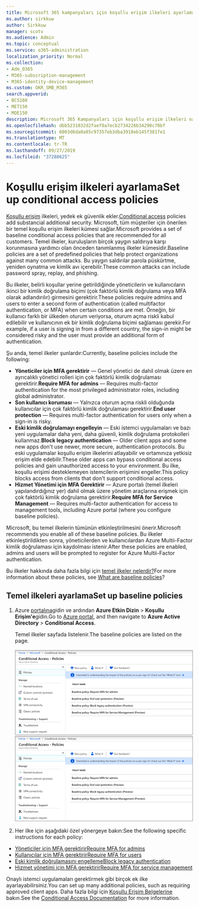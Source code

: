 ```yaml
---
title: Microsoft 365 kampanyaları için koşullu erişim ilkeleri ayarlama
ms.author: sirkkuw
author: Sirkkuw
manager: scotv
ms.audience: Admin
ms.topic: conceptual
ms.service: o365-administration
localization_priority: Normal
ms.collection:
- Adm_O365
- M365-subscription-management
- M365-identity-device-management
ms.custom: OKR_SMB_M365
search.appverid:
- BCS160
- MET150
- MOE150
description: Microsoft 365 Kampanyaları için koşullu erişim ilkeleri nasıl ayarlayabilirsiniz öğrenin.
ms.openlocfilehash: dbb5231032d2faef0a7ecb2734226b34290c70bf
ms.sourcegitcommit: 6003d6da0a85c97357eb3dba3918eb145f381fe1
ms.translationtype: MT
ms.contentlocale: tr-TR
ms.lasthandoff: 09/27/2019
ms.locfileid: "37288625"
---
```

# <a name="set-up-conditional-access-policies"></a><span data-ttu-id="647fb-103">Koşullu erişim ilkeleri ayarlama</span><span class="sxs-lookup"><span data-stu-id="647fb-103">Set up conditional access policies</span></span>

<span data-ttu-id="647fb-104">[Koşullu erişim](https://docs.microsoft.com/azure/active-directory/conditional-access/overview) ilkeleri, yedek ek güvenlik ekler.</span><span class="sxs-lookup"><span data-stu-id="647fb-104">[Conditional access](https://docs.microsoft.com/azure/active-directory/conditional-access/overview) policies add substancial additional security.</span></span> <span data-ttu-id="647fb-105">Microsoft, tüm müşteriler için önerilen bir temel koşullu erişim ilkeleri kümesi sağlar.</span><span class="sxs-lookup"><span data-stu-id="647fb-105">Microsoft provides a set of baseline conditional access policies that are recommended for all customers.</span></span> <span data-ttu-id="647fb-106">Temel ilkeler, kuruluşların birçok yaygın saldırıya karşı korunmasına yardımcı olan önceden tanımlanmış ilkeler kümesidir.</span><span class="sxs-lookup"><span data-stu-id="647fb-106">Baseline policies are a set of predefined policies that help protect organizations against many common attacks.</span></span> <span data-ttu-id="647fb-107">Bu yaygın saldırılar parola püskürtme, yeniden oynatma ve kimlik avı içerebilir.</span><span class="sxs-lookup"><span data-stu-id="647fb-107">These common attacks can include password spray, replay, and phishing.</span></span>

<span data-ttu-id="647fb-108">Bu ilkeler, belirli koşullar yerine getirildiğinde yöneticilerin ve kullanıcıların ikinci bir kimlik doğrulama biçimi (çok faktörlü kimlik doğrulama veya MFA olarak adlandırılır) girmesini gerektirir.</span><span class="sxs-lookup"><span data-stu-id="647fb-108">These policies require admins and users to enter a second form of authentication (called multifactor authentication, or MFA) when certain conditions are met.</span></span> <span data-ttu-id="647fb-109">Örneğin, bir kullanıcı farklı bir ülkeden oturum veriyorsa, oturum açma riskli kabul edilebilir ve kullanıcının ek bir kimlik doğrulama biçimi sağlaması gerekir.</span><span class="sxs-lookup"><span data-stu-id="647fb-109">For example, if a user is signing in from a different country, the sign-in might be considered risky and the user must provide an additional form of authentication.</span></span> 

<span data-ttu-id="647fb-110">Şu anda, temel ilkeler şunlardır:</span><span class="sxs-lookup"><span data-stu-id="647fb-110">Currently, baseline policies include the following:</span></span>
- <span data-ttu-id="647fb-111">**Yöneticiler için MFA gerektirir** — Genel yönetici de dahil olmak üzere en ayrıcalıklı yönetici rolleri için çok faktörlü kimlik doğrulaması gerektirir.</span><span class="sxs-lookup"><span data-stu-id="647fb-111">**Require MFA for admins** — Requires multi-factor authentication for the most privileged administrator roles, including global administrator.</span></span>
- <span data-ttu-id="647fb-112">**Son kullanıcı koruması** — Yalnızca oturum açma riskli olduğunda kullanıcılar için çok faktörlü kimlik doğrulaması gerektirir.</span><span class="sxs-lookup"><span data-stu-id="647fb-112">**End user protection** — Requires multi-factor authentication for users only when a sign-in is risky.</span></span> 
- <span data-ttu-id="647fb-113">**Eski kimlik doğrulamayı engelleyin** — Eski istemci uygulamaları ve bazı yeni uygulamalar daha yeni, daha güvenli, kimlik doğrulama protokolleri kullanmaz.</span><span class="sxs-lookup"><span data-stu-id="647fb-113">**Block legacy authentication** — Older client apps and some new apps don't use newer, more secure, authentication protocols.</span></span> <span data-ttu-id="647fb-114">Bu eski uygulamalar koşullu erişim ilkelerini atlayabilir ve ortamınıza yetkisiz erişim elde edebilir.</span><span class="sxs-lookup"><span data-stu-id="647fb-114">These older apps can bypass conditional access policies and gain unauthorized access to your environment.</span></span> <span data-ttu-id="647fb-115">Bu ilke, koşullu erişimi desteklemeyen istemcilerin erişimini engeller.</span><span class="sxs-lookup"><span data-stu-id="647fb-115">This policy blocks access from clients that don't support conditional access.</span></span> 
- <span data-ttu-id="647fb-116">**Hizmet Yönetimi için MFA Gerektirir** — Azure portalı (temel ilkeleri yapılandırdığınız yer) dahil olmak üzere yönetim araçlarına erişmek için çok faktörlü kimlik doğrulama gerektirir.</span><span class="sxs-lookup"><span data-stu-id="647fb-116">**Require MFA for Service Management** — Requires multi-factor authentication for access to management tools, including Azure portal (where you configure baseline policies).</span></span> 

<span data-ttu-id="647fb-117">Microsoft, bu temel ilkelerin tümünün etkinleştirilmesini önerir.</span><span class="sxs-lookup"><span data-stu-id="647fb-117">Microsoft recommends you enable all of these baseline policies.</span></span> <span data-ttu-id="647fb-118">Bu ilkeler etkinleştirildikten sonra, yöneticilerden ve kullanıcılardan Azure Multii-Factor kimlik doğrulaması için kaydolması istenir.</span><span class="sxs-lookup"><span data-stu-id="647fb-118">After these policies are enabled, admins and users will be prompted to register for Azure Multii-Factor authentication.</span></span>

<span data-ttu-id="647fb-119">Bu ilkeler hakkında daha fazla bilgi için [temel ilkeler nelerdir?](https://docs.microsoft.com/azure/active-directory/conditional-access/concept-baseline-protection)</span><span class="sxs-lookup"><span data-stu-id="647fb-119">For more information about these policies, see [What are baseline policies](https://docs.microsoft.com/azure/active-directory/conditional-access/concept-baseline-protection)?</span></span>


## <a name="set-up-baseline-policies"></a><span data-ttu-id="647fb-120">Temel ilkeleri ayarlama</span><span class="sxs-lookup"><span data-stu-id="647fb-120">Set up baseline policies</span></span>

1. <span data-ttu-id="647fb-121">Azure [portalına](https://portal.azure.com)gidin ve ardından **Azure Etkin Dizin** \> **Koşullu Erişim'e**gidin.</span><span class="sxs-lookup"><span data-stu-id="647fb-121">Go to [Azure portal](https://portal.azure.com), and then navigate to **Azure Active Directory** \> **Conditional Access**.</span></span>
    
    <span data-ttu-id="647fb-122">Temel ilkeler sayfada listelenir.</span><span class="sxs-lookup"><span data-stu-id="647fb-122">The baseline policies are listed on the page.</span></span> <br/> <br/>
    <span data-ttu-id="647fb-123">![Koşullu erişim için temel ilkeleri listeleyen sayfa.](media/baslinepolicies.png)</span><span class="sxs-lookup"><span data-stu-id="647fb-123">![Page that lists baseline policies for conditional access.](media/baslinepolicies.png)</span></span>
1. <span data-ttu-id="647fb-124">Her ilke için aşağıdaki özel yönergeye bakın:</span><span class="sxs-lookup"><span data-stu-id="647fb-124">See the following specific instructions for each policy:</span></span>

  - [<span data-ttu-id="647fb-125">Yöneticiler için MFA gerektirir</span><span class="sxs-lookup"><span data-stu-id="647fb-125">Require MFA for admins</span></span>](https://docs.microsoft.com/en-us/azure/active-directory/conditional-access/howto-baseline-protect-administrators)
- [<span data-ttu-id="647fb-126">Kullanıcılar için MFA gerektirir</span><span class="sxs-lookup"><span data-stu-id="647fb-126">Require MFA for users</span></span>](https://docs.microsoft.com/en-us/azure/active-directory/conditional-access/howto-baseline-protect-end-users)  
 - [<span data-ttu-id="647fb-127">Eski kimlik doğrulamasını engelleme</span><span class="sxs-lookup"><span data-stu-id="647fb-127">Block legacy authentication</span></span>](https://docs.microsoft.com/en-us/azure/active-directory/conditional-access/howto-baseline-protect-legacy-auth)
  - [<span data-ttu-id="647fb-128">Hizmet yönetimi için MFA gerektirir</span><span class="sxs-lookup"><span data-stu-id="647fb-128">Require MFA for service management</span></span>](https://docs.microsoft.com/azure/active-directory/conditional-access/howto-baseline-protect-azure)

<span data-ttu-id="647fb-129">Onaylı istemci uygulamaları gerektirmek gibi birçok ek ilke ayarlayabilirsiniz.</span><span class="sxs-lookup"><span data-stu-id="647fb-129">You can set up many additional policies, such as requiring approved client apps.</span></span> <span data-ttu-id="647fb-130">Daha fazla bilgi için [Koşullu Erişim Belgelerine](https://docs.microsoft.com/azure/active-directory/conditional-access/) bakın.</span><span class="sxs-lookup"><span data-stu-id="647fb-130">See the [Conditional Access Documentation](https://docs.microsoft.com/azure/active-directory/conditional-access/) for more information.</span></span>
